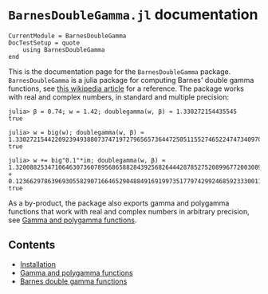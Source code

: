 # `BarnesDoubleGamma.jl` documentation

```@meta
CurrentModule = BarnesDoubleGamma
DocTestSetup = quote
    using BarnesDoubleGamma
end
```

This is the documentation page for the `BarnesDoubleGamma` package.
`BarnesDoubleGamma` is a julia package for computing Barnes' double gamma functions, see [this wikipedia article](https://en.wikipedia.org/wiki/Multiple_gamma_function) for a reference. The package works with real and complex numbers, in standard and multiple precision:

```jldoctest
julia> β = 0.74; w = 1.42; doublegamma(w, β) ≈ 1.330272154435545
true

julia> w = big(w); doublegamma(w, β) ≈ 1.330272154422092394938807374719727965657364472505115527465224747340970511072316
true

julia> w += big"0.1"*im; doublegamma(w, β) ≈ 1.320088253471064630736078956865882843925682644428785275208996772003089457017443 + 0.1236629786396930558290716646529048849169199735177974299246859233300114349665599im
true
```

As a by-product, the package also exports gamma and polygamma functions that work with real and complex numbers in arbitrary precision, see [Gamma and polygamma functions](@ref).

## Contents

* [Installation](installation.md)
* [Gamma and polygamma functions](gamma_functions.md)
* [Barnes double gamma functions](double_gamma.md)
